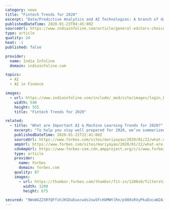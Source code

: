 ```yaml
---
category: news
title: "Fintech Trends for 2020"
excerpt: "Data/Predictive Analytics and AI Technologies: A branch of data science, Predictive/Data Analytics has been going to be critical for fintech companies that rely heavily on data to take decisions. Data / Predictive Analytics use a variety of data mining, computer science and artificial intelligence (AI) techniques - in addition to machine ..."
publishedDateTime: 2020-01-23T04:45:00Z
sourceUrl: https://www.indiainfoline.com/article/general-editors-choice/fintech-trends-for-2020-120012300296_1.html
type: article
quality: 24
heat: -1
published: false

provider:
  name: India Infoline
  domain: indiainfoline.com

topics:
  - AI
  - AI in Finance

images:
  - url: https://www.indiainfoline.com/include/_mod/site/images/login_banner.jpg
    width: 540
    height: 555
    title: "Fintech Trends for 2020"

related:
  - title: "What are Important AI & Machine Learning Trends for 2020?"
    excerpt: "To help you stay well prepared for 2020, we’ve summarized the latest trends across different research areas, including natural language processing, conversational AI, computer vision, and reinforcement learning."
    publishedDateTime: 2020-01-22T22:41:00Z
    sourceUrl: https://www.forbes.com/sites/mariyayao/2020/01/22/what-are--important-ai--machine-learning-trends-for-2020
    ampUrl: https://www.forbes.com/sites/mariyayao/2020/01/22/what-are--important-ai--machine-learning-trends-for-2020/amp/
    cdnAmpUrl: https://www-forbes-com.cdn.ampproject.org/c/s/www.forbes.com/sites/mariyayao/2020/01/22/what-are--important-ai--machine-learning-trends-for-2020/amp/
    type: article
    provider:
      name: Forbes
      domain: forbes.com
    quality: 87
    images:
      - url: https://thumbor.forbes.com/thumbor/fit-in/1200x0/filters%3Aformat%28jpg%29/https%3A%2F%2Fspecials-images.forbesimg.com%2Fimageserve%2F5e287240a854780006af35ac%2F0x0.jpg%3FcropX1%3D0%26cropX2%3D6000%26cropY1%3D304%26cropY2%3D3679
        width: 1200
        height: 675

secured: "9WvWGZ2SRfQFfshJKSDuEuocwdoJxwSFcHUMWtlRn/p980sRVyPkaEocaW2AiPjYHr4HmokrP/uryixinmcDvo0WUhsZWDgpusuqoi8r6QpPBm0N8yN0VzlACGsBIJFcW/uUXN3GwXJ8pKNDuX6LpXQwUB0vNNFxxW7nEbuvgcULKPmOBM4kX2g75S2jAMEw1ZdFE5Et66SmU9/1GfLPI+fTci5Oyfks2ebNvgciihX9S/doBzQQ6wg0fYy0sbTm5c13xl5rCka/i4uh+KyOJwgdqaajdpUuqRdZGihdykByl8gV1Ai11Dz9bb4xxf1sjCeCi2AcpcqK87+fuU3GPeLkI/ww4xhxMSqGDzJ6/2xZnX/ByRtVtqMcNY84DmzDJGXINzYpLw+NB7dMFOTz+96DiCYokhX/lIN65c5ZB9ApJjH4UO7uXYz5DQcZD/DgBHeZGbINVIPQLLV5q7QhcQ==;9oGpC3R2fojRJKjN+YmI2A=="
---
```


